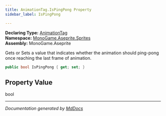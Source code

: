 ```yaml
---
title: AnimationTag.IsPingPong Property
sidebar_label: IsPingPong

---
```


**Declaring Type:** [AnimationTag](../)  
**Namespace:** [MonoGame.Aseprite.Sprites](../../)  
**Assembly:** MonoGame.Aseprite

Gets or Sets a value that indicates whether the animation should ping\-pong once reaching the last frame of animation.

```csharp
public bool IsPingPong { get; set; }
```

## Property Value

bool

___

*Documentation generated by [MdDocs](https://github.com/ap0llo/mddocs)*
